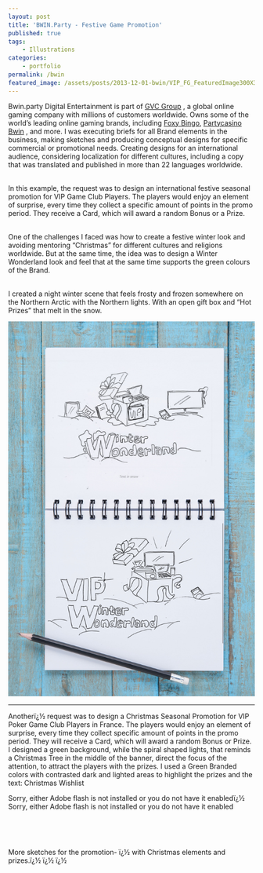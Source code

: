 ```yaml
---
layout: post
title: 'BWIN.Party - Festive Game Promotion'
published: true
tags:
    - Illustrations
categories:
    - portfolio
permalink: /bwin
featured_image: /assets/posts/2013-12-01-bwin/VIP_FG_FeaturedImage300X300pix.jpg
---
```

Bwin.party Digital Entertainment is part of 
<a href="https://entaingroup.com/" target="_blank">GVC Group</a>
, a global online gaming company with millions of customers worldwide. 
Owns some of the world’s leading online gaming brands, including 
<a href="https://www.foxybingo.com/" target="_blank">Foxy Bingo</a>,
<a href="https://casino.partycasino.com/en" target="_blank">Partycasino</a>
<a href="https://sports.bwin.com/en/sports" target="_blank">Bwin</a>
, and more. 
I was executing briefs for all Brand elements in the business, making sketches and producing conceptual designs for specific commercial or promotional needs. 
Creating designs for an international audience, considering localization for different cultures, including a copy that was translated and published in more than 22 languages worldwide.

<br>In this example, the request was to design an international festive seasonal promotion for VIP Game Club Players. The players would enjoy an element of surprise, every time they collect a specific amount of points in the promo period. 
They receive a Card, which will award a random Bonus or a Prize.

<br>One of the challenges I faced was how to create a festive winter look and avoiding mentoring “Christmas” for different cultures and religions worldwide. But at the same time, the idea was to design a Winter Wonderland look and feel that at the same time supports the green colours of the Brand.

 <br>I created a night winter scene that feels frosty and frozen somewhere on the Northern Arctic with the Northern lights.
With an open gift box and “Hot Prizes” that melt in the snow.

[![](assets/posts/2013-12-01-bwin/sketch2.jpg)](#)

  ****


Anotherï¿½ request was to design a Christmas Seasonal Promotion for VIP Poker Game Club Players in France. The players would enjoy an element of surprise, every time they collect specific amount of points in the promo period. They will receive a Card, which will award a random Bonus or Prize. I designed a green background, while the spiral shaped lights, that reminds a Christmas Tree in the middle of the banner, direct the focus of the attention, to attract the players with the prizes. I used a Green Branded colors with contrasted dark and lighted areas to highlight the prizes and the text: Christmas Wishlist

Sorry, either Adobe flash is not installed or you do not have it enabledï¿½ Sorry, either Adobe flash is not installed or you do not have it enabled



&nbsp;

&nbsp;

More sketches for the promotion- ï¿½ with Christmas elements and prizes.ï¿½ ï¿½ ï¿½ 





&nbsp;